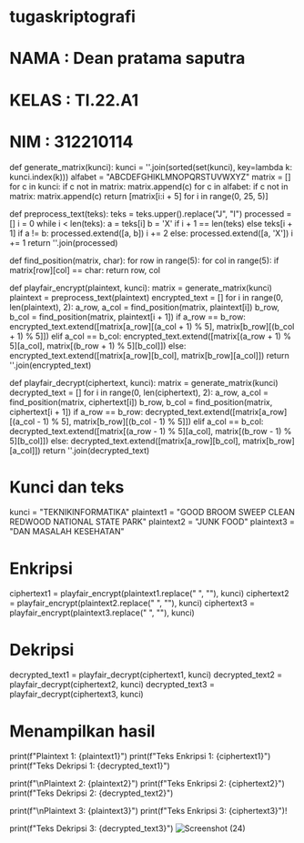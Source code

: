 # tugaskriptografi
# NAMA : Dean pratama saputra
# KELAS : TI.22.A1
# NIM : 312210114

def generate_matrix(kunci):
    kunci = ''.join(sorted(set(kunci), key=lambda k: kunci.index(k)))
    alfabet = "ABCDEFGHIKLMNOPQRSTUVWXYZ"
    matrix = []
    for c in kunci:
        if c not in matrix:
            matrix.append(c)
    for c in alfabet:
        if c not in matrix:
            matrix.append(c)
    return [matrix[i:i + 5] for i in range(0, 25, 5)]

def preprocess_text(teks):
    teks = teks.upper().replace("J", "I")
    processed = []
    i = 0
    while i < len(teks):
        a = teks[i]
        b = 'X' if i + 1 == len(teks) else teks[i + 1]
        if a != b:
            processed.extend([a, b])
            i += 2
        else:
            processed.extend([a, 'X'])
            i += 1
    return ''.join(processed)

def find_position(matrix, char):
    for row in range(5):
        for col in range(5):
            if matrix[row][col] == char:
                return row, col

def playfair_encrypt(plaintext, kunci):
    matrix = generate_matrix(kunci)
    plaintext = preprocess_text(plaintext)
    encrypted_text = []
    for i in range(0, len(plaintext), 2):
        a_row, a_col = find_position(matrix, plaintext[i])
        b_row, b_col = find_position(matrix, plaintext[i + 1])
        if a_row == b_row:
            encrypted_text.extend([matrix[a_row][(a_col + 1) % 5], matrix[b_row][(b_col + 1) % 5]])
        elif a_col == b_col:
            encrypted_text.extend([matrix[(a_row + 1) % 5][a_col], matrix[(b_row + 1) % 5][b_col]])
        else:
            encrypted_text.extend([matrix[a_row][b_col], matrix[b_row][a_col]])
    return ''.join(encrypted_text)

def playfair_decrypt(ciphertext, kunci):
    matrix = generate_matrix(kunci)
    decrypted_text = []
    for i in range(0, len(ciphertext), 2):
        a_row, a_col = find_position(matrix, ciphertext[i])
        b_row, b_col = find_position(matrix, ciphertext[i + 1])
        if a_row == b_row:
            decrypted_text.extend([matrix[a_row][(a_col - 1) % 5], matrix[b_row][(b_col - 1) % 5]])
        elif a_col == b_col:
            decrypted_text.extend([matrix[(a_row - 1) % 5][a_col], matrix[(b_row - 1) % 5][b_col]])
        else:
            decrypted_text.extend([matrix[a_row][b_col], matrix[b_row][a_col]])
    return ''.join(decrypted_text)

# Kunci dan teks
kunci = "TEKNIKINFORMATIKA"
plaintext1 = "GOOD BROOM SWEEP CLEAN REDWOOD NATIONAL STATE PARK"
plaintext2 = "JUNK FOOD"
plaintext3 = "DAN MASALAH KESEHATAN"

# Enkripsi
ciphertext1 = playfair_encrypt(plaintext1.replace(" ", ""), kunci)
ciphertext2 = playfair_encrypt(plaintext2.replace(" ", ""), kunci)
ciphertext3 = playfair_encrypt(plaintext3.replace(" ", ""), kunci)

# Dekripsi
decrypted_text1 = playfair_decrypt(ciphertext1, kunci)
decrypted_text2 = playfair_decrypt(ciphertext2, kunci)
decrypted_text3 = playfair_decrypt(ciphertext3, kunci)

# Menampilkan hasil
print(f"Plaintext 1: {plaintext1}")
print(f"Teks Enkripsi 1: {ciphertext1}")
print(f"Teks Dekripsi 1: {decrypted_text1}")

print(f"\nPlaintext 2: {plaintext2}")
print(f"Teks Enkripsi 2: {ciphertext2}")
print(f"Teks Dekripsi 2: {decrypted_text2}")

print(f"\nPlaintext 3: {plaintext3}")
print(f"Teks Enkripsi 3: {ciphertext3}")!

print(f"Teks Dekripsi 3: {decrypted_text3}")
![Screenshot (24)](https://github.com/user-attachments/assets/c7a45f76-3f38-47fc-afbf-6564dffdc121)

